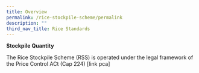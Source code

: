 ```yaml
---
title: Overview
permalink: /rice-stockpile-scheme/permalink
description: ""
third_nav_title: Rice Standards
---
```

**Stockpile Quantity**

The Rice Stockpile Scheme (RSS) is operated under the legal framework of the Price Control ACt (Cap 224) [link pca]


